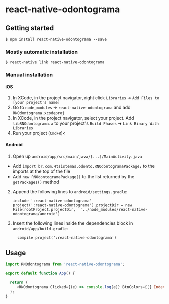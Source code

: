 
# react-native-odontograma

## Getting started

`$ npm install react-native-odontograma --save`

### Mostly automatic installation

`$ react-native link react-native-odontograma`

### Manual installation


#### iOS

1. In XCode, in the project navigator, right click `Libraries` ➜ `Add Files to [your project's name]`
2. Go to `node_modules` ➜ `react-native-odontograma` and add `RNOdontograma.xcodeproj`
3. In XCode, in the project navigator, select your project. Add `libRNOdontograma.a` to your project's `Build Phases` ➜ `Link Binary With Libraries`
4. Run your project (`Cmd+R`)<

#### Android

1. Open up `android/app/src/main/java/[...]/MainActivity.java`
  - Add `import br.com.4tsistemas.odonto.RNOdontogramaPackage;` to the imports at the top of the file
  - Add `new RNOdontogramaPackage()` to the list returned by the `getPackages()` method
2. Append the following lines to `android/settings.gradle`:
  	```
  	include ':react-native-odontograma'
  	project(':react-native-odontograma').projectDir = new File(rootProject.projectDir, 	'../node_modules/react-native-odontograma/android')
  	```
3. Insert the following lines inside the dependencies block in `android/app/build.gradle`:
  	```
      compile project(':react-native-odontograma')
  	```


## Usage
```javascript
import RNOdontograma from 'react-native-odontograma';

export default function App() {

  return (
     <RNOdontograma Clicked={(e) => console.log(e)} BtnColors={[{ Index: '18_4', Color: '#f00' }, { Index: '18_3', Color: '#f00' }]} />
  );
}
```
  